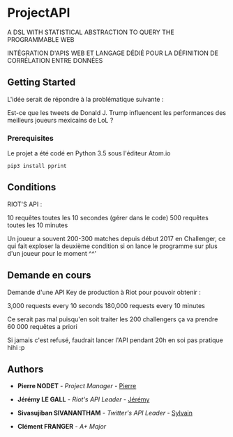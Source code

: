 # ProjectAPI

A DSL WITH STATISTICAL ABSTRACTION TO QUERY THE PROGRAMMABLE WEB

INTÉGRATION D'APIS WEB ET LANGAGE DÉDIÉ POUR LA DÉFINITION DE CORRÉLATION ENTRE DONNÉES

## Getting Started

L'idée serait de répondre à la problématique suivante :

Est-ce que les tweets de Donald J. Trump influencent les performances des meilleurs joueurs mexicains de LoL ?

### Prerequisites

Le projet a été codé en Python 3.5 sous l'éditeur Atom.io

```
pip3 install pprint
```

## Conditions

RIOT'S API :

10 requêtes toutes les 10 secondes (gérer dans le code)
500 requêtes toutes les 10 minutes

Un joueur a souvent 200-300 matches depuis début 2017 en Challenger, ce qui fait exploser la deuxième condition si on lance le programme sur plus d'un joueur pour le moment ^^'

## Demande en cours

Demande d'une API Key de production à Riot pour pouvoir obtenir :

3,000 requests every 10 seconds
180,000 requests every 10 minutes

Ce serait pas mal puisqu'en soit traiter les 200 challengers ça va prendre 60 000 requêtes a priori

Si jamais c'est refusé, faudrait lancer l'API pendant 20h en soi pas pratique hihi :p

## Authors

* **Pierre NODET** - *Project Manager* - [Pierre](https://github.com/PierreNodet)

* **Jérémy LE GALL** - *Riot's API Leader* - [Jérémy](https://github.com/JeremyLG)

* **Sivasujiban SIVANANTHAM** - *Twitter's API Leader* - [Sylvain](https://github.com/Triples77)

* **Clément FRANGER** - *A+ Major*
